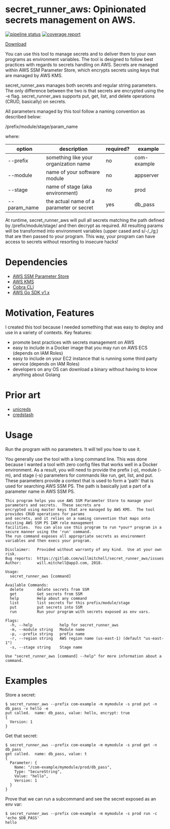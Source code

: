# secret_runner_aws: Opinionated secrets management on AWS.

[![pipeline status](https://gitlab.com/willmitchell/secret_runner_aws/badges/master/pipeline.svg)](https://gitlab.com/willmitchell/secret_runner_aws/commits/master)
[![coverage report](https://gitlab.com/willmitchell/secret_runner_aws/badges/master/coverage.svg)](https://gitlab.com/willmitchell/secret_runner_aws/commits/master)

[Download](https://gitlab.com/willmitchell/formflow/-/jobs/artifacts/master/browse?job=deploy)

You can use this tool to manage secrets and to deliver them to your own programs as environment variables.  The tool is designed 
to follow best practices with regards to secrets handling on AWS.  Secrets are managed within AWS SSM Parameter Store, which 
encrypts secrets using keys that are managed by AWS KMS.

secret_runner_aws manages both secrets and regular string parameters.  The only difference between the two is that secrets
are encrypted using the -e flag.  secret_runner_aws supports put, get, list, and delete operations (CRUD, basically) on secrets.

All parameters managed by this tool follow a naming convention as described below:

 /prefix/module/stage/param_name
 
where:

| option       | description                              | required? | example     |
|--------------|------------------------------------------|-----------|-------------|
| --prefix     | something like your organization name    | no        | com-example |
| --module     | name of your software module             | no        | appserver   |
| --stage      | name of stage (aka environment)          | no        | prod        |
| --param_name | the actual name of a parameter or secret | yes       | db_pass     |
 
At runtime, secret_runner_aws will pull all secrets matching the path defined by /prefix/module/stage/ and then decrypt 
as required.  All resulting params will be transformed into environment variables (upper cased and s/-/_/g;) that are 
then passed to your program.  This way, your program can have access to secrets without resorting to insecure hacks!

# Dependencies

- [AWS SSM Parameter Store](https://docs.aws.amazon.com/systems-manager/latest/userguide/systems-manager-paramstore.html)
- [AWS KMS](https://aws.amazon.com/kms/)
- [Cobra CLI](https://github.com/spf13/cobra)
- [AWS Go SDK v1.x](https://docs.aws.amazon.com/sdk-for-go/api/)

# Motivation, Features

I created this tool because I needed something that was easy to deploy and use in a variety of contexts.  Key features:

 - promote best practices with secrets management on AWS
 - easy to include in a Docker image that you may run on AWS ECS (depends on IAM Roles)
 - easy to include on your EC2 instance that is running some third party service (depends on IAM Roles)
 - developers on any OS can download a binary without having to know anything about Golang

# Prior art

- [unicreds](https://github.com/Versent/unicreds)
- [credstash](https://github.com/fugue/credstash)

# Usage

Run the program with no parameters.  It will tell you how to use it.

You generally use the tool with a long command line.  This was done because I wanted a tool with zero config files
that works well in a Docker environment.  As a result, you will need to provide the prefix (-p), 
module (-m), and stage (-s) parameters for commands like run, get, list, and put.  These parameters provide
a context that is used to form a 'path' that is used for searching AWS SSM PS.  The path is basically just a 
part of a parameter name in AWS SSM PS.

```
This program helps you use AWS SSM Parameter Store to manage your parameters and secrets.  These secrets are
encrypted using master keys that are managed by AWS KMS.  The tool provides CRUD operations for params 
and secrets, and it relies on a naming convention that maps onto existing AWS SSM PS IAM role management 
facilities.  You can also use this program to run *your* program in a secure manner using the 'run' command.
The run command exposes all appropriate secrets as environment variables and then execs your program.  

Disclaimer:   Provided without warranty of any kind.  Use at your own risk.  
Bug reports:  https://gitlab.com/willmitchell/secret_runner_aws/issues
Author:       will.mitchell@app3.com, 2018.

Usage:
  secret_runner_aws [command]

Available Commands:
  delete      delete secrets from SSM
  get         Get secrets from SSM
  help        Help about any command
  list        list secrets for this prefix/module/stage
  put         put secrets into SSM
  run         Run your program with secrets exposed as env vars.

Flags:
  -h, --help            help for secret_runner_aws
  -m, --module string   Module name
  -p, --prefix string   prefix name
  -r, --region string   AWS region name (us-east-1) (default "us-east-1")
  -s, --stage string    Stage name

Use "secret_runner_aws [command] --help" for more information about a command.
```

# Examples

Store a secret:

```
$ secret_runner_aws --prefix com-example -m mymodule -s prod put -n db_pass -v hello -e
put called.  name: db_pass, value: hello, encrypt: true
{
  Version: 1
}

```

Get that secret:
```
$ secret_runner_aws --prefix com-example -m mymodule -s prod get -n db_pass
get called.  name: db_pass, value: t
{
  Parameter: {
    Name: "/com-example/mymodule/prod/db_pass",
    Type: "SecureString",
    Value: "hello",
    Version: 1
  }
}
```
Prove that we can run a subcommand and see the secret exposed as an env var:

```
$ secret_runner_aws --prefix com-example -m mymodule -s prod run -c 'echo $DB_PASS'
hello

```

